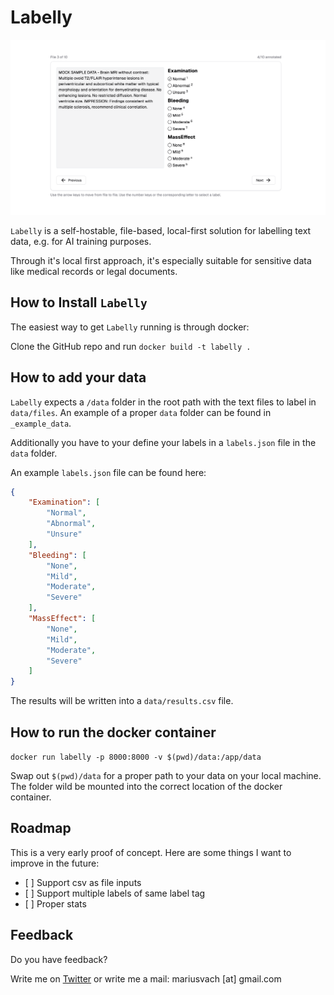 # Labelly 

![image](/assets/screenshot.png)

`Labelly` is a self-hostable, file-based, local-first solution for labelling text data, e.g. for AI training purposes. 

Through it's local first approach, it's especially suitable for sensitive data like medical records or legal documents.

## How to Install `Labelly`

The easiest way to get `Labelly` running is through docker: 

Clone the GitHub repo and run `docker build -t labelly .`

## How to add your data

`Labelly` expects a `/data` folder in the root path with the text files to label in `data/files`. An example of a proper `data` folder can be found in `_example_data`.

Additionally you have to your define your labels in a `labels.json` file in the `data` folder. 

An example `labels.json` file can be found here: 

```json
{
    "Examination": [
        "Normal",
        "Abnormal",
        "Unsure"
    ],
    "Bleeding": [
        "None",
        "Mild",
        "Moderate",
        "Severe"
    ],
    "MassEffect": [
        "None",
        "Mild",
        "Moderate",
        "Severe"
    ]
}
```

The results will be written into a `data/results.csv` file. 

## How to run the docker container

`docker run labelly -p 8000:8000 -v $(pwd)/data:/app/data`

Swap out `$(pwd)/data` for a proper path to your data on your local machine. The folder wild be mounted into the correct location of the docker container. 

## Roadmap

This is a very early proof of concept. Here are some things I want to improve in the future:

- [ ] Support csv as file inputs
- [ ] Support multiple labels of same label tag
- [ ] Proper stats

## Feedback

Do you have feedback? 

Write me on [Twitter](https://twitter.com/rasmus1610) or write me a mail: mariusvach [at] gmail.com